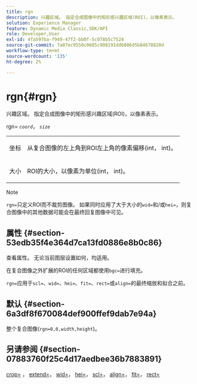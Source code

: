 ```yaml
---
title: rgn
description: 兴趣区域。 指定合成图像中的矩形感兴趣区域(ROI)，以像素表示。
solution: Experience Manager
feature: Dynamic Media Classic,SDK/API
role: Developer,User
exl-id: 4fa597ba-f949-47f2-bb0f-5c078b5c7524
source-git-commit: 7a07ec9550c0685c908191dd6806d5b84678820d
workflow-type: tm+mt
source-wordcount: '135'
ht-degree: 2%

---
```


# rgn{#rgn}

兴趣区域。 指定合成图像中的矩形感兴趣区域(ROI)，以像素表示。

rgn= *`coord`*， *`size`*

<table id="simpletable_3A430F9078B04C2E90F4D1A130AFA20C"> 
 <tr class="strow"> 
  <td class="stentry"> <p><span class="varname">坐标</span> </p> </td> 
  <td class="stentry"> <p>从复合图像的左上角到ROI左上角的像素偏移(int， int)。 </p></td> 
 </tr> 
 <tr class="strow"> 
  <td class="stentry"> <p><span class="varname">大小</span> </p></td> 
  <td class="stentry"> <p>ROI的大小，以像素为单位(int， int)。 </p></td> 
 </tr> 
</table>

>[!NOTE]
>
>`rgn=`只定义ROI而不裁剪图像。 如果同时应用了大于大小的`wid=`和/或`hei=`，则复合图像中的其他数据可能会在最终回复图像中可见。

## 属性 {#section-53edb35f4e364d7ca13fd0886e8b0c86}

查看属性。 无论当前图层设置如何，均适用。

在复合图像之外扩展的ROI的任何区域都使用`bgc=`进行填充。

`rgn=`应用于`scl=`、`wid=`、`hei=`、`fit=`、`rect=`或`align=`的最终缩放和拟合之前。

## 默认 {#section-6a3df8f670084def900ffef9dab7e94a}

整个复合图像(`rgn=0,0,width,height`)。

## 另请参阅 {#section-07883760f25c4d17aedbee36b7883891}

[crop=](../../../../../is-api/http-ref/image-serving-api-ref/c-http-protocol-reference/c-command-reference/r-crop.md#reference-6fd0f6399966446ab4425ce050572eab) ， [extend=](../../../../../is-api/http-ref/image-serving-api-ref/c-http-protocol-reference/c-command-reference/r-extend.md#reference-7e9156beb285459d830e2d56782a74ac)， [wid=](../../../../../is-api/http-ref/image-serving-api-ref/c-http-protocol-reference/c-command-reference/r-is-http-wid.md#reference-bfeadcb67bf4485f851eb21345527e47)， [hei=](../../../../../is-api/http-ref/image-serving-api-ref/c-http-protocol-reference/c-command-reference/r-is-http-hei.md#reference-6d6f556ccc0e4b98a815e8a5c1944a96)， [scl=](../../../../../is-api/http-ref/image-serving-api-ref/c-http-protocol-reference/c-command-reference/r-scl.md#reference-b2a74e493d0d407e98fe350551ba3fcc)， [align=](../../../../../is-api/http-ref/image-serving-api-ref/c-http-protocol-reference/c-command-reference/r-align.md#reference-b7d6b87c75124d78884f916dd6544bc7)， [fit=](../../../../../is-api/http-ref/image-serving-api-ref/c-http-protocol-reference/c-command-reference/r-fit.md#reference-f11bff6d93d143d6b135de3a923bc989)， [rect=](../../../../../is-api/http-ref/image-serving-api-ref/c-http-protocol-reference/c-command-reference/r-rect.md#reference-520b90d30b4c4b4692a723e4df6adaf3)

